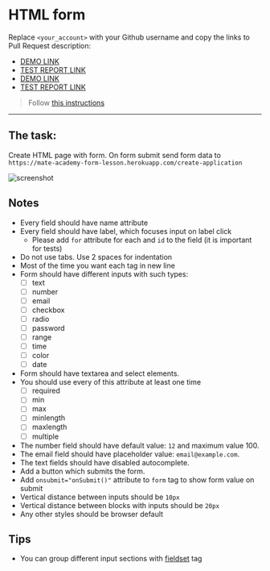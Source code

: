 # HTML form
Replace `<your_account>` with your Github username and copy the links to Pull Request description:
- [DEMO LINK](https://<your_account>.github.io/layout_html-form/)
- [TEST REPORT LINK](https://<your_account>.github.io/layout_html-form/report/html_report/)
- [DEMO LINK](https://palpalu4.github.io/layout_html-form/)
- [TEST REPORT LINK](https://palpalu4.github.io/layout_html-form/report/html_report/)

> Follow [this instructions](https://github.com/mate-academy/layout_task-guideline#how-to-solve-the-layout-tasks-on-github)
___

## The task:
Create HTML page with form. On form submit send form data to `https://mate-academy-form-lesson.herokuapp.com/create-application`

![screenshot](./references/form-example.png)

## Notes
- Every field should have name attribute
- Every field should have label, which focuses input on label click
  - Please add `for` attribute for each <label> and `id` to the field (it is important for tests)
- Do not use tabs. Use 2 spaces for indentation
- Most of the time you want each tag in new line
- Form should have different inputs with such types:
  - [ ] text
  - [ ] number
  - [ ] email
  - [ ] checkbox
  - [ ] radio
  - [ ] password
  - [ ] range
  - [ ] time
  - [ ] color
  - [ ] date
- Form should have textarea and select elements.
- You should use every of this attribute at least one time
  - [ ] required
  - [ ] min
  - [ ] max
  - [ ] minlength
  - [ ] maxlength
  - [ ] multiple
- The number field should have default value: `12` and maximum value 100.
- The email field should have placeholder value: `email@example.com`.
- The text fields should have disabled autocomplete.
- Add a button which submits the form.
- Add `onsubmit="onSubmit()"` attribute to `form` tag to show form value on submit
- Vertical distance between inputs should be `10px`
- Vertical distance between blocks with inputs should be `20px`
- Any other styles should be browser default

## Tips
- You can group different input sections with [fieldset](https://developer.mozilla.org/en-US/docs/Web/HTML/Element/fieldset) tag
